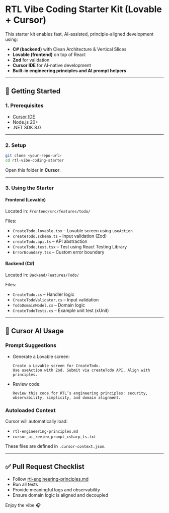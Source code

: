 # RTL Vibe Coding Starter Kit (Lovable + Cursor)

This starter kit enables fast, AI-assisted, principle-aligned development using:
- **C# (backend)** with Clean Architecture & Vertical Slices
- **Lovable (frontend)** on top of React
- **Zod** for validation
- **Cursor IDE** for AI-native development
- **Built-in engineering principles and AI prompt helpers**

---

## 🚀 Getting Started

### 1. Prerequisites
- [Cursor IDE](https://cursor.sh)
- Node.js 20+
- .NET SDK 8.0

---

### 2. Setup

```bash
git clone <your-repo-url>
cd rtl-vibe-coding-starter
```

Open this folder in **Cursor**.

---

### 3. Using the Starter

#### Frontend (Lovable)
Located in: `Frontend/src/features/todo/`

Files:
- `CreateTodo.lovable.tsx` – Lovable screen using `useAction`
- `createTodo.schema.ts` – Input validation (Zod)
- `createTodo.api.ts` – API abstraction
- `CreateTodo.test.tsx` – Test using React Testing Library
- `ErrorBoundary.tsx` – Custom error boundary

#### Backend (C#)
Located in: `Backend/Features/Todo/`

Files:
- `CreateTodo.cs` – Handler logic
- `CreateTodoValidator.cs` – Input validation
- `TodoDomainModel.cs` – Domain logic
- `CreateTodoTests.cs` – Example unit test (xUnit)

---

## 🧠 Cursor AI Usage

### Prompt Suggestions
- Generate a Lovable screen:
  ```
  Create a Lovable screen for CreateTodo.
  Use useAction with Zod. Submit via createTodo API. Align with principles.
  ```

- Review code:
  ```
  Review this code for RTL’s engineering principles: security, observability, simplicity, and domain alignment.
  ```

### Autoloaded Context
Cursor will automatically load:
- `rtl-engineering-principles.md`
- `cursor_ai_review_prompt_csharp_ts.txt`

These files are defined in `.cursor-context.json`.

---

## ✅ Pull Request Checklist

- Follow [rtl-engineering-principles.md](./rtl-engineering-principles.md)
- Run all tests
- Provide meaningful logs and observability
- Ensure domain logic is aligned and decoupled

Enjoy the vibe 🎧
